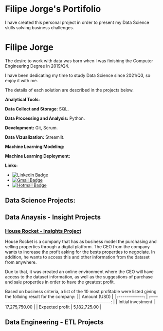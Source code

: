 # Filipe Jorge's Portifolio
I have created this personal project in order to present my Data Science skills solving business challenges.

# Filipe Jorge

The desire to work with data was born when I was finishing the Computer Engineering Degree in 2019/Q4.

I have been dedicating my time to study Data Science since 2021/Q3, so enjoy it with me.

The details of each solution are described in the projects below.

**Analytical Tools:**

**Data Collect and Storage:** SQL.

**Data Processing and Analysis:** Python.

**Development:** Git, Scrum.

**Data Vizualization:** Streamlit.

**Machine Learning Modeling:**  

**Machine Learning Deployment:** 

**Links:**
* [![Linkedin Badge](https://img.shields.io/badge/-LinkedIn-blue?style=flat&logo=LinkedIn&logoColor=white)](https://www.linkedin.com/in/flpjorge/)
* [![Gmail Badge](https://img.shields.io/badge/-Gmail-c14438?style=flat-square&logo=Gmail&logoColor=white&link=mailto:flpj08@gmail.com)](mailto:flpj08@gmail.com)
* [![Hotmail Badge](https://img.shields.io/badge/-Hotmail-0078D4?style=flat-square&logo=microsoft-outlook&logoColor=white&link=mailto:flpj07@hotmail.com)](mailto:flpj07@hotmail.com)


## Data Science Projects:

## Data Anaysis - Insight Projects
### [House Rocket - Insights Project](https://github.com/flpj08/python-zero-ds)
House Rocket is a company that has as business model the purchasing and selling properties through a digital platform. The CEO from the company wants to increase the profit asking for the bests properties to negociate. In addition, he wants to access this and other information from the dataset from anywhere.

Due to that, it was created an online environment where the CEO will have access to the dataset information, as well as the suggestions of purchase and sale properties in order to have the greatest profit.

Based on business criteria, a list of the 10 most profitable were listed giving the folloing result for the company:
|        |                         Amount (USD)                          |
| :-------------: | :----------------------------------------------------------: |
|       Initial investment        |         17,275,750.00           |
|      Expected profit       |              5,182,725.00                 | 

## Data Engineering - ETL Projects
